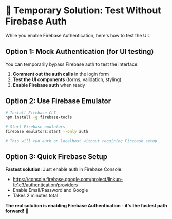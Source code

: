 # 🔧 Temporary Solution: Test Without Firebase Auth

While you enable Firebase Authentication, here's how to test the UI:

## Option 1: Mock Authentication (for UI testing)

You can temporarily bypass Firebase auth to test the interface:

1. **Comment out the auth calls** in the login form
2. **Test the UI components** (forms, validation, styling)
3. **Enable Firebase auth** when ready

## Option 2: Use Firebase Emulator

```bash
# Install Firebase CLI
npm install -g firebase-tools

# Start Firebase emulators
firebase emulators:start --only auth

# This will run auth on localhost without requiring Firebase setup
```

## Option 3: Quick Firebase Setup

**Fastest solution**: Just enable auth in Firebase Console:
- https://console.firebase.google.com/project/linkup-fe1c3/authentication/providers
- Enable Email/Password and Google
- Takes 2 minutes total

**The real solution is enabling Firebase Authentication - it's the fastest path forward!** 🎯